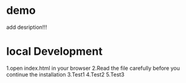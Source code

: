 # demo
add desription!!!
# local Development
1.open index.html in your browser
2.Read the file carefully before you continue the installation
3.Test1
4.Test2
5.Test3
